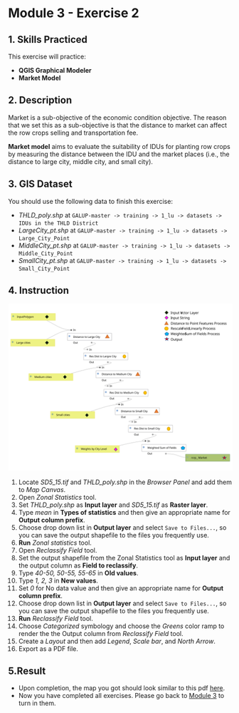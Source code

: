 # Module 3 - Exercise 2

## 1. Skills Practiced

This exercise will practice:

- **QGIS Graphical Modeler**
- **Market Model**

## 2. Description

Market is a sub-objective of the economic condition objective. The reason that we set this as a sub-objective is that the distance to market can affect the row crops selling and transportation fee.

**Market model** aims to evaluate the suitability of IDUs for planting row crops by measuring the distance between the IDU and the market places (i.e., the distance to large city, middle city, and small city).

## 3. GIS Dataset

You should use the following data to finish this exercise:
- _THLD\_poly.shp_ at
`GALUP-master -> training -> 1_lu -> datasets -> IDUs in the THLD District`
- _LargeCity\_pt.shp_ at
`GALUP-master -> training -> 1_lu -> datasets -> Large_City_Point`
- _MiddleCity\_pt.shp_ at
`GALUP-master -> training -> 1_lu -> datasets -> Middle_City_Point`
- _SmallCity\_pt.shp_ at
`GALUP-master -> training -> 1_lu -> datasets -> Small_City_Point`

## 4. Instruction

![marketmodelmap](../../../images/Model%20Map/Market.svg)

1. Locate _SD5\_15.tif_ and _THLD\_poly.shp_ in the _Browser Panel_ and add them to _Map Canvas_.
2. Open _Zonal Statistics_ tool.
3. Set _THLD\_poly.shp_ as **Input layer** and _SD5\_15.tif_ as **Raster layer**.
4. Type _mean_ in **Types of statistics** and then give an appropriate
name for **Output column prefix**.
5. Choose drop down list in **Output layer** and select `Save to Files...`, so you can save the output shapefile to the files you frequently use.
6. **Run** _Zonal statistics_ tool.
7. Open _Reclassify Field_ tool.
8. Set the output shapefile from the Zonal Statistics tool as **Input layer** and the output column as **Field to reclassify**.
9. Type _40-50, 50-55, 55-65_ in **Old values**.
10. Type _1, 2, 3_ in **New values**.
11. Set _0_ for No data value and then give an appropriate name for
   **Output column prefix**.
12. Choose drop down list in **Output layer** and select `Save to Files...`, so you can save the output shapefile to the files you frequently use.
13. **Run** _Reclassify Field_ tool.
14. Choose _Categorized_ symbology and choose the _Greens_ color ramp to
render the the Output column from _Reclassify Field_ tool.
15. Create a _Layout_ and then add _Legend_, _Scale bar_, and _North Arrow_.
16. Export as a PDF file.

## 5.Result

- Upon completion, the map you got should look similar to this pdf
  [here](../pdf_maps/rcrp_Market.pdf).
- Now you have completed all exercises. Please go back to
  [Module 3](https://github.com/SERVIR-WA/GALUP/blob/master/training/1_lu/modules/module2.md#4-exercises) to turn in them.

